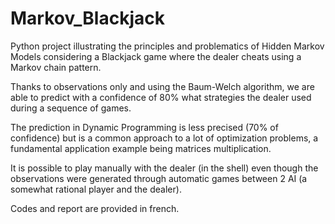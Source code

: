 # Markov_Blackjack

Python project illustrating the principles and problematics of Hidden Markov Models considering a Blackjack game where the dealer cheats using a Markov chain pattern.


Thanks to observations only and using the Baum-Welch algorithm, we are able to predict with a confidence of 80% what strategies the dealer used during a sequence of games.


The prediction in Dynamic Programming is less precised (70% of confidence) but is a common approach to a lot of optimization problems, a fundamental application example being matrices multiplication.


It is possible to play manually with the dealer (in the shell) even though the observations were generated through automatic games between 2 AI (a somewhat rational player and the dealer).


Codes and report are provided in french.
